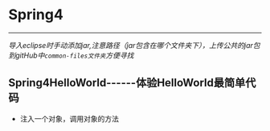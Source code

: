 ﻿# Spring4 #
---
*导入eclipse时手动添加jar,注意路径（jar包含在哪个文件夹下），上传公共的jar包到gitHub中`common-files文件夹`方便寻找*
## Spring4HelloWorld------体验HelloWorld最简单代码
* 注入一个对象，调用对象的方法